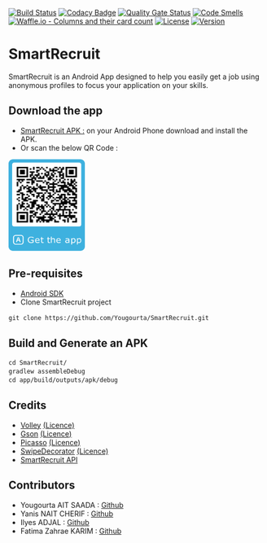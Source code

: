 [![Build Status](https://img.shields.io/travis/Yougourta/SmartRecruit/master.svg?style=flat-square)](https://travis-ci.org/Yougourta/SmartRecruit)
[![Codacy Badge](https://api.codacy.com/project/badge/Grade/323c9cdbcd864e00b033df82605fade8)](https://app.codacy.com/app/Yougourta/SmartRecruit?utm_source=github.com&utm_medium=referral&utm_content=Yougourta/SmartRecruit&utm_campaign=Badge_Grade_Dashboard)
[![Quality Gate Status](https://sonarcloud.io/api/project_badges/measure?project=Yougourta_SmartRecruit&metric=alert_status)](https://sonarcloud.io/dashboard?id=Yougourta_SmartRecruit)
[![Code Smells](https://sonarcloud.io/api/project_badges/measure?project=Yougourta_SmartRecruit&metric=code_smells)](https://sonarcloud.io/dashboard?id=Yougourta_SmartRecruit)
[![Waffle.io - Columns and their card count](https://badge.waffle.io/Yougourta/SmartRecruit.svg?columns=all)](https://waffle.io/Yougourta/SmartRecruit)
[![License](https://img.shields.io/github/license/Yougourta/SmartRecruit.svg?style=flat-square)](LICENSE)
[![Version](https://img.shields.io/github/tag/Yougourta/SmartRecruit.svg?label=version&style=flat-square)](build.gradle)

# SmartRecruit
SmartRecruit is an Android App designed to help you easily get a job using anonymous profiles to focus your application on your skills. 

## Download the app
-   [SmartRecruit APK :](https://github.com/Yougourta/SmartRecruit/releases/download/v1.2.2/SmartRecruit-v1.2.2.apk) on your Android Phone download and install the APK.
-   Or scan the below QR Code :
<img src="https://github.com/Yougourta/SmartRecrute/blob/master/SmartRecruit.png" width="150" height="180">


## Pre-requisites
-   [Android SDK](https://developer.android.com/studio/index.html#command-tools)
-   Clone SmartRecruit project 
```Markdown
git clone https://github.com/Yougourta/SmartRecruit.git
```

## Build and Generate an APK
```Markdown
cd SmartRecruit/
gradlew assembleDebug
cd app/build/outputs/apk/debug
```

## Credits
-   [Volley](https://developer.android.com/training/volley/) [(Licence)](https://github.com/google/volley/blob/master/LICENSE)
-   [Gson](https://github.com/google/gson) [(Licence)](https://github.com/google/gson/blob/master/LICENSE)
-   [Picasso](http://square.github.io/picasso/) [(Licence)](https://github.com/square/picasso/blob/master/LICENSE.txt)
-   [SwipeDecorator](https://github.com/xabaras/RecyclerViewSwipeDecorator) [(Licence)](https://github.com/xabaras/RecyclerViewSwipeDecorator/blob/master/LICENSE)
-   [SmartRecruit API](https://github.com/KarimFatimazahrae/SmartRecruit-Backend.git)

## Contributors
-   Yougourta AIT SAADA : [Github](https://github.com/Yougourta)
-   Yanis NAIT CHERIF : [Github](https://github.com/yanisnait)
-   Ilyes ADJAL : [Github](https://github.com/ilyesad)
-   Fatima Zahrae KARIM : [Github](https://github.com/KarimFatimazahrae)
